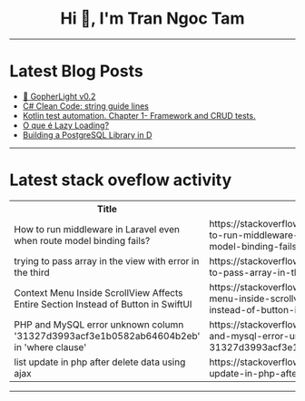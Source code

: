 <h1 align="center">Hi 👋, I'm Tran Ngoc Tam</h1>

---

# Latest Blog Posts 
<!-- BLOG-POST-LIST:START -->
- [🚀 GopherLight v0.2](https://dev.to/gopherlight/gopherlight-v02-23l1)
- [C# Clean Code: string guide lines](https://dev.to/moh_moh701/c-clean-code-string-guide-lines-2k8)
- [Kotlin test automation. Chapter 1- Framework and CRUD tests.](https://dev.to/fofolder/kotlin-test-automation-chapter-1-framework-and-crud-tests-418o)
- [O que é Lazy Loading?](https://dev.to/felipeamorimdev/o-que-e-lazy-loading-g1i)
- [Building a PostgreSQL Library in D](https://dev.to/rodevasia/building-a-postgresql-library-in-d-1nlo)
<!-- BLOG-POST-LIST:END -->

---

# Latest stack oveflow activity
<table>
  <tr><th>Title</th><th>Link</th></tr>
  <!-- STACKOVERFLOW:START --><tr><td>How to run middleware in Laravel even when route model binding fails?</td><td>https://stackoverflow.com/questions/79119549/how-to-run-middleware-in-laravel-even-when-route-model-binding-fails</td></tr><tr><td>trying to pass array in the view with error in the third</td><td>https://stackoverflow.com/questions/79119514/trying-to-pass-array-in-the-view-with-error-in-the-third</td></tr><tr><td>Context Menu Inside ScrollView Affects Entire Section Instead of Button in SwiftUI</td><td>https://stackoverflow.com/questions/79119310/context-menu-inside-scrollview-affects-entire-section-instead-of-button-in-swift</td></tr><tr><td>PHP and MySQL error unknown column &#39;31327d3993acf3e1b0582ab64604b2eb&#39; in &#39;where clause&#39;</td><td>https://stackoverflow.com/questions/79118965/php-and-mysql-error-unknown-column-31327d3993acf3e1b0582ab64604b2eb-in-where</td></tr><tr><td>list update in php after delete data using ajax</td><td>https://stackoverflow.com/questions/79118814/list-update-in-php-after-delete-data-using-ajax</td></tr><!-- STACKOVERFLOW:END -->
</table>

---


